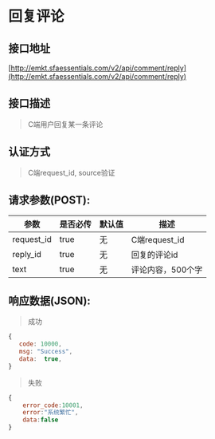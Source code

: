 # 回复评论

## 接口地址

[http://emkt.sfaessentials.com/v2/api/comment/reply](http://emkt.sfaessentials.com/v2/api/comment/reply)

## 接口描述

> C端用户回复某一条评论

## 认证方式

> C端request_id, source验证

## 请求参数(POST):

| 参数 | 是否必传 | 默认值 |  描述 | 
| ---- | ----- | ----- | ----- | 
|request_id| true|无|C端request_id|
| reply_id | true | 无 | 回复的评论id | 
| text | true | 无  |评论内容，500个字|


## 响应数据(JSON):
> 成功

```javascript
{
   code: 10000,
   msg: "Success",
   data:  true,
}
```
> 失败 

```javascript
{
    error_code:10001,
    error:"系统繁忙",
    data:false
}
```